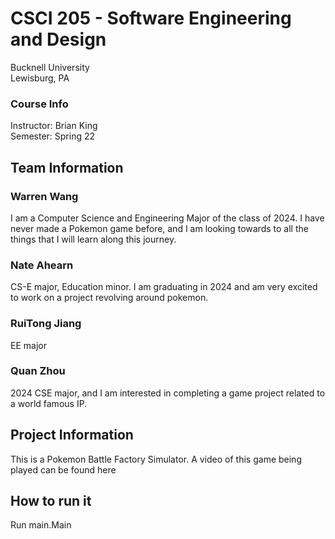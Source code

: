 # CSCI 205 - Software Engineering and Design
Bucknell University<br>
Lewisburg, PA

### Course Info
Instructor: Brian King<br>
Semester: Spring 22

## Team Information

### Warren Wang<br>
I am a Computer Science and Engineering Major of the class of 2024. I have never made a Pokemon game before, and I am looking towards to all the things that I will learn along this journey.

### Nate Ahearn<br>
CS-E major, Education minor. I am graduating in 2024 and am very excited to work on a project revolving around pokemon.

### RuiTong Jiang<br>
EE major

### Quan Zhou
2024 CSE major, and I am interested in completing a game project related to a world famous IP.



## Project Information
This is a Pokemon Battle Factory Simulator.
A video of this game being played can be found here

## How to run it

Run main.Main
